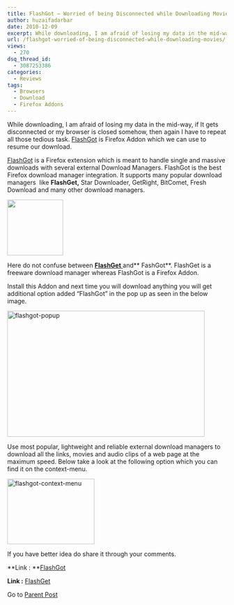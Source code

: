 ```yaml
---
title: FlashGot – Worried of being Disconnected while Downloading Movies
author: huzaifadarbar
date: 2010-12-09
excerpt: While downloading, I am afraid of losing my data in the mid-way, if It gets disconnected or my browser is closed somehow, then again I have to repeat all those tedious task. FlashGot is Firefox Addon which we can use to resume our download.
url: /flashgot-worried-of-being-disconnected-while-downloading-movies/
views:
  - 270
dsq_thread_id:
  - 3087253386
categories:
  - Reviews
tags:
  - Browsers
  - Download
  - Firefox Addons
---
```

While downloading, I am afraid of losing my data in the mid-way, if It gets disconnected or my browser is closed somehow, then again I have to repeat all those tedious task. <a href="https://addons.mozilla.org/en-US/firefox/addon/220/" onclick="_gaq.push(['_trackEvent', 'outbound-article', 'https://addons.mozilla.org/en-US/firefox/addon/220/', 'FlashGot']);" >FlashGot</a> is Firefox Addon which we can use to resume our download.

<a href="https://addons.mozilla.org/en-US/firefox/addon/220/" onclick="_gaq.push(['_trackEvent', 'outbound-article', 'https://addons.mozilla.org/en-US/firefox/addon/220/', 'FlashGot']);" >FlashGot</a> is a Firefox extension which is meant to handle single and massive downloads with several external Download Managers. FlashGot is the best Firefox download manager integration. It supports many popular download managers  like **FlashGet,** Star Downloader, GetRight, BitComet, Fresh Download and many other download managers.

<a rel="attachment wp-att-34391" href="http://devilsworkshop.org/flashgot-worried-of-being-disconnected-while-downloading-movies/flashgot/"><img class="size-full wp-image-34391 alignnone" title="flashgot" src="http://cdn.devilsworkshop.org/files/2010/12/flashgot.png" alt="" width="128" height="128" /></a>

Here do not confuse between [**FlashGet** ][1]and** FashGot**. FlashGet is a freeware download manager whereas FlashGot is a Firefox Addon.

Install this Addon and next time you will download anything you will get additional option added &#8220;FlashGot&#8221; in the pop up as seen in the below image.

[<img style="background-image: none; padding-left: 0px; padding-right: 0px; display: inline; padding-top: 0px; border: 0pt none;" title="flashgot-popup" src="http://cdn.devilsworkshop.org/files/2010/11/SNAGHTML10d595b_thumb.png" border="0" alt="flashgot-popup" width="453" height="289" />][2]

Use most popular, lightweight and reliable external download managers to download all the links, movies and audio clips of a web page at the maximum speed. Below take a look at the following option which you can find it on the context-menu.

[<img style="background-image: none; padding-left: 0px; padding-right: 0px; display: inline; padding-top: 0px; border-width: 0px;" title="flashgot-context-menu" src="http://cdn.devilsworkshop.org/files/2010/11/flashgot-context-menu_thumb.png" border="0" alt="flashgot-context-menu" width="200" height="150" />][3]

If you have better idea do share it through your comments.

**Link : **<a href="https://addons.mozilla.org/en-US/firefox/addon/220/" onclick="_gaq.push(['_trackEvent', 'outbound-article', 'https://addons.mozilla.org/en-US/firefox/addon/220/', 'FlashGot']);" >FlashGot</a>

**Link :** <a href="http://www.flashget.com/en/download.htm" onclick="_gaq.push(['_trackEvent', 'outbound-article', 'http://www.flashget.com/en/download.htm', 'FlashGet']);" >FlashGet</a>

Go to [Parent Post][4]

 [1]: http://devilsworkshop.org/flashget-install-free-external-download-manager/
 [2]: http://cdn.devilsworkshop.org/files/2010/11/SNAGHTML10d595b.png
 [3]: http://cdn.devilsworkshop.org/files/2010/11/flashgot-context-menu.png
 [4]: http://devilsworkshop.org/18-firefox-addons-web-designers/
